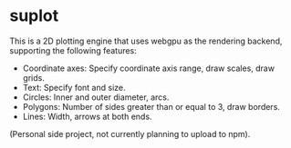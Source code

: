 # suplot

This is a 2D plotting engine that uses webgpu as the rendering backend, supporting the following features:

- Coordinate axes: Specify coordinate axis range, draw scales, draw grids.
- Text: Specify font and size.
- Circles: Inner and outer diameter, arcs.
- Polygons: Number of sides greater than or equal to 3, draw borders.
- Lines: Width, arrows at both ends.

(Personal side project, not currently planning to upload to npm).
